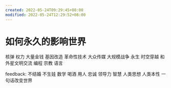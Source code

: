 ```yaml
---
created: 2022-05-24T09:29:45+08:00
modified: 2022-05-24T12:29:52+08:00
---
```


# 如何永久的影响世界

核弹
权力
大量金钱
基因改造
革命性技术
大众传媒
大规模战争
永生
时空穿越
和外星文明交流
编程
宗教
语言

feedback:
不结婚 不生娃
数学
喝酒
用人
忠诚
领导力
智慧
人类思想
人类本性
一句话改变世界
